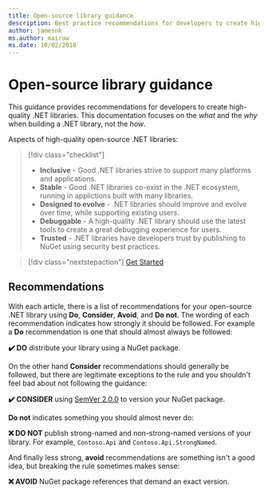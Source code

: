 ```yaml
---
title: Open-source library guidance
description: Best practice recommendations for developers to create high quality .NET libraries.
author: jamesnk
ms.author: mairaw
ms.date: 10/02/2018
---
```

# Open-source library guidance

This guidance provides recommendations for developers to create high-quality .NET libraries. This documentation focuses on the *what* and the *why* when building a .NET library, not the *how*.

Aspects of high-quality open-source .NET libraries:

> [!div class="checklist"]
> * **Inclusive** - Good .NET libraries strive to support many platforms and applications.
> * **Stable** - Good .NET libraries co-exist in the .NET ecosystem, running in applictions built with many libraries.
> * **Designed to evolve** - .NET libraries should improve and evolve over time, while supporting existing users.
> * **Debuggable** - A high-quality .NET library should use the latest tools to create a great debugging experience for users.
> * **Trusted** - .NET libraries have developers trust by publishing to NuGet using security best practices.

> [!div class="nextstepaction"]
> [Get Started](./get-started.md)

## Recommendations

With each article, there is a list of recommendations for your open-source .NET library using **Do**, **Consider**, **Avoid**, and **Do not**. The wording of each recommendation indicates how strongly it should be followed. For example a **Do** recommendation is one that should almost always be followed:

**✔️ DO** distribute your library using a NuGet package.

On the other hand **Consider** recommendations should generally be followed, but there are legitimate exceptions to the rule and you shouldn't feel bad about not following the guidance:

**✔️ CONSIDER** using [SemVer 2.0.0](https://semver.org/) to version your NuGet package.

**Do not** indicates something you should almost never do:

**❌ DO NOT** publish strong-named and non-strong-named versions of your library. For example, `Contoso.Api` and `Contoso.Api.StrongNamed`.

And finally less strong, **avoid** recommendations are something isn't a good idea, but breaking the rule sometimes makes sense:

**❌ AVOID** NuGet package references that demand an exact version.
